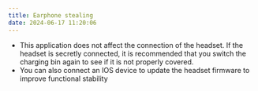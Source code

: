```yaml
---
title: Earphone stealing
date: 2024-06-17 11:20:06
---
```

- This application does not affect the connection of the headset. If the headset is secretly connected, it is recommended that you switch the charging bin again to see if it is not properly covered.
- You can also connect an IOS device to update the headset firmware to improve functional stability
